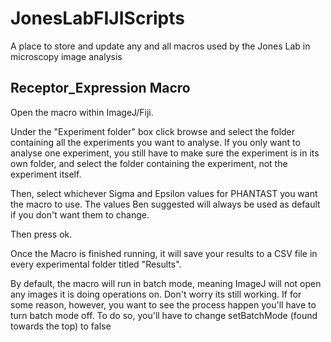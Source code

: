 # JonesLabFIJIScripts
A place to store and update any and all macros used by the Jones Lab in microscopy image analysis

<strong><h2>Receptor_Expression Macro</strong></h2>

Open the macro within ImageJ/Fiji.

Under the "Experiment folder" box click browse and select the folder containing all the experiments you want to analyse. If you only want to analyse one experiment, you still have to make sure the experiment is in its own folder, and select the folder containing the experiment, not the experiment itself.

Then, select whichever Sigma and Epsilon values for PHANTAST you want the macro to use. The values Ben suggested will always be used as default if you don't want them to change.

Then press ok. 

Once the Macro is finished running, it will save your results to a CSV file in every experimental folder titled "Results".

By default, the macro will run in batch mode, meaning ImageJ will not open any images it is doing operations on. Don't worry its still working. If for some reason, however, you want to see the process happen you'll have to turn batch mode off. To do so, you'll have to change setBatchMode (found towards the top) to false
